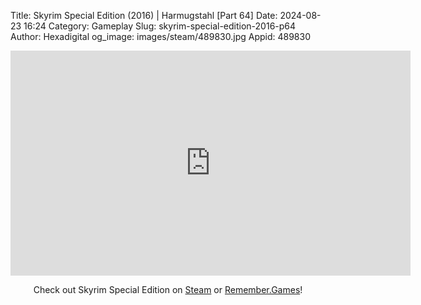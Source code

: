 Title: Skyrim Special Edition (2016) | Harmugstahl [Part 64]
Date: 2024-08-23 16:24
Category: Gameplay
Slug: skyrim-special-edition-2016-p64
Author: Hexadigital
og_image: images/steam/489830.jpg
Appid: 489830

<center><iframe src="https://www.youtube.com/embed/3BIyxKfERm0?feature=oembed" allow="accelerometer; autoplay; encrypted-media; gyroscope; picture-in-picture" width="640" height="360" frameborder="0"></iframe>

Check out Skyrim Special Edition on [Steam](https://store.steampowered.com/app/489830/?curator_clanid=34633900) or [Remember.Games](https://remember.games/game/164/the-elder-scrolls-v-skyrim-special-edition/)!</center>